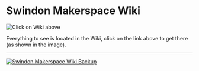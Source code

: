 # Swindon Makerspace Wiki

![Click on Wiki above](images/click-here-for-wiki.png)

Everything to see is located in the Wiki, click on the link above to get there (as shown in the image).

----

[![Swindon Makerspace Wiki Backup](https://github.com/swindonmakers/wiki/actions/workflows/Swindon-Makerspace-Wiki-Backup/badge.svg)](https://github.com/swindonmakers/wiki/actions/workflows/Swindon-Makerspace-Wiki-Backup.yml)
